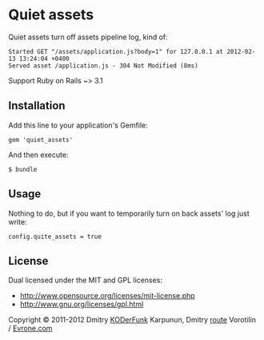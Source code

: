 # Quiet assets

Quiet assets turn off assets pipeline log, kind of:

    Started GET "/assets/application.js?body=1" for 127.0.0.1 at 2012-02-13 13:24:04 +0400
    Served asset /application.js - 304 Not Modified (8ms)

Support Ruby on Rails ~> 3.1

## Installation

Add this line to your application's Gemfile:

    gem 'quiet_assets'

And then execute:

    $ bundle

## Usage

Nothing to do, but if you want to temporarily turn on back assets' log just write:

    config.quite_assets = true

## License

Dual licensed under the MIT and GPL licenses:

+ http://www.opensource.org/licenses/mit-license.php
+ http://www.gnu.org/licenses/gpl.html

Copyright © 2011-2012 Dmitry [KODerFunk](https://github.com/KODerFunk) Karpunun, Dmitry [route](https://github.com/route) Vorotilin / [Evrone.com](http://evrone.com)
